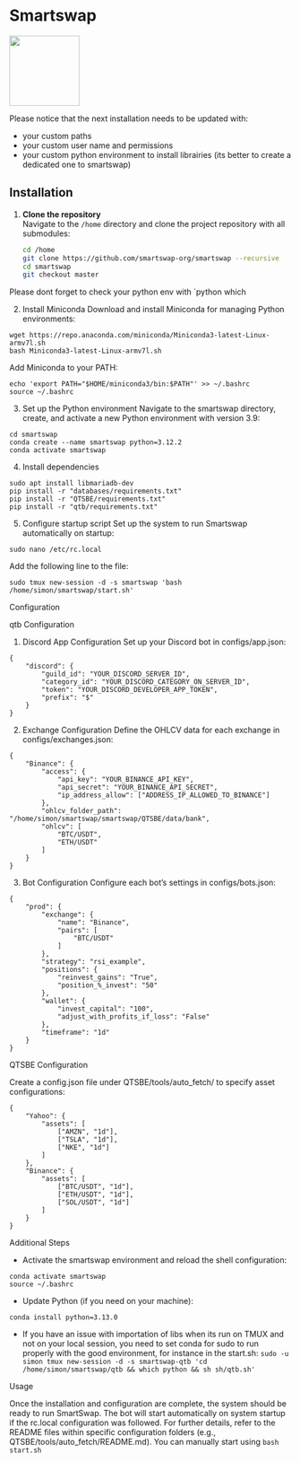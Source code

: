 # Smartswap

<img src="https://avatars.githubusercontent.com/u/171923264" width="125" height="125">

Please notice that the next installation needs to be updated with:
- your custom paths
- your custom user name and permissions
- your custom python environment to install librairies (its better to create a dedicated one to smartswap)

## Installation

1. **Clone the repository**  
   Navigate to the `/home` directory and clone the project repository with all submodules:
   ```bash
   cd /home
   git clone https://github.com/smartswap-org/smartswap --recursive
   cd smartswap
   git checkout master
   ```

Please dont forget to check your python env with `python which

2.	Install Miniconda
Download and install Miniconda for managing Python environments:

```
wget https://repo.anaconda.com/miniconda/Miniconda3-latest-Linux-armv7l.sh
bash Miniconda3-latest-Linux-armv7l.sh
```

Add Miniconda to your PATH:

```
echo 'export PATH="$HOME/miniconda3/bin:$PATH"' >> ~/.bashrc
source ~/.bashrc
```


3.	Set up the Python environment
Navigate to the smartswap directory, create, and activate a new Python environment with version 3.9:

```
cd smartswap
conda create --name smartswap python=3.12.2
conda activate smartswap
```


4.	Install dependencies
```
sudo apt install libmariadb-dev
pip install -r "databases/requirements.txt"
pip install -r "QTSBE/requirements.txt"
pip install -r "qtb/requirements.txt"
```

5.	Configure startup script
Set up the system to run Smartswap automatically on startup:

```
sudo nano /etc/rc.local
```

Add the following line to the file:

```
sudo tmux new-session -d -s smartswap 'bash /home/simon/smartswap/start.sh'
```


Configuration

qtb Configuration

1.	Discord App Configuration
Set up your Discord bot in configs/app.json:

```
{
    "discord": {
        "guild_id": "YOUR_DISCORD_SERVER_ID",
        "category_id": "YOUR_DISCORD_CATEGORY_ON_SERVER_ID",
        "token": "YOUR_DISCORD_DEVELOPER_APP_TOKEN",
        "prefix": "$"
    }
}
```

2.	Exchange Configuration
Define the OHLCV data for each exchange in configs/exchanges.json:
```
{
    "Binance": {
        "access": {
            "api_key": "YOUR_BINANCE_API_KEY",
            "api_secret": "YOUR_BINANCE_API_SECRET",
            "ip_address_allow": ["ADDRESS_IP_ALLOWED_TO_BINANCE"]
        },
        "ohlcv_folder_path": "/home/simon/smartswap/smartswap/QTSBE/data/bank",
        "ohlcv": [
            "BTC/USDT",
            "ETH/USDT"
        ]
    }
}
```

3.	Bot Configuration
Configure each bot’s settings in configs/bots.json:
```
{
    "prod": {
        "exchange": {
            "name": "Binance",
            "pairs": [
                "BTC/USDT"
            ]
        },
        "strategy": "rsi_example",
        "positions": {
            "reinvest_gains": "True",
            "position_%_invest": "50"
        },
        "wallet": {
            "invest_capital": "100",
            "adjust_with_profits_if_loss": "False"
        },
        "timeframe": "1d"
    }
}
```


QTSBE Configuration

Create a config.json file under QTSBE/tools/auto_fetch/ to specify asset configurations:
```
{
    "Yahoo": {
        "assets": [
            ["AMZN", "1d"],
            ["TSLA", "1d"],
            ["NKE", "1d"]
        ]
    },
    "Binance": {
        "assets": [
            ["BTC/USDT", "1d"],
            ["ETH/USDT", "1d"],
            ["SOL/USDT", "1d"]
        ]
    }
}
```
Additional Steps

- Activate the smartswap environment and reload the shell configuration:
```
conda activate smartswap
source ~/.bashrc
```

- Update Python (if you need on your machine):
```
conda install python=3.13.0
```

- If you have an issue with importation of libs when its run on TMUX and not on your local session, you need to set conda for sudo 
to run properly with the good environment, for instance in the start.sh:
`sudo -u simon tmux new-session -d -s smartswap-qtb 'cd /home/simon/smartswap/qtb && which python && sh sh/qtb.sh'`




Usage

Once the installation and configuration are complete, the system should be ready to run SmartSwap. The bot will start automatically on system startup if the rc.local configuration was followed. For further details, refer to the README files within specific configuration folders (e.g., QTSBE/tools/auto_fetch/README.md). You can manually start using `bash start.sh`
